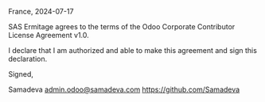 France, 2024-07-17

SAS Ermitage agrees to the terms of the Odoo Corporate Contributor License
Agreement v1.0.

I declare that I am authorized and able to make this agreement and sign this
declaration.

Signed,

Samadeva admin.odoo@samadeva.com https://github.com/Samadeva